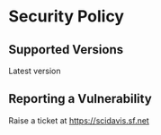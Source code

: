 # Security Policy

## Supported Versions

Latest version

## Reporting a Vulnerability

Raise a ticket at https://scidavis.sf.net
